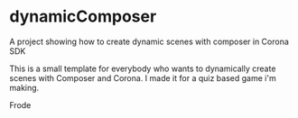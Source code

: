 dynamicComposer
===============

A project showing how to create dynamic scenes with composer in Corona SDK

This is a small template for everybody who wants to dynamically create scenes with Composer and Corona.
I made it for a quiz based game i'm making.

Frode
